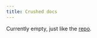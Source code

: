 ```yaml
---
title: Crushed docs
---
```


Currently empty, just like the [repo](https://github.com/crushed-engine/crushed).
